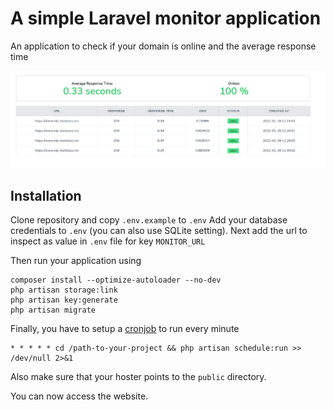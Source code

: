 # A simple Laravel monitor application

An application to check if your domain is online and the average response time

![Demo of application](demo.png)

## Installation

Clone repository and copy  `.env.example` to `.env` 
Add your database credentials to `.env` (you can also use SQLite setting).
Next add the url to inspect as value in `.env` file for key `MONITOR_URL`

Then run your application using 

``` 
composer install --optimize-autoloader --no-dev
php artisan storage:link
php artisan key:generate
php artisan migrate
``` 

Finally, you have to setup a [cronjob](https://laravel.com/docs/scheduling#running-the-scheduler) to run every minute

``` 
* * * * * cd /path-to-your-project && php artisan schedule:run >> /dev/null 2>&1
``` 

Also make sure that your hoster points to the `public` directory.

You can now access the website.
